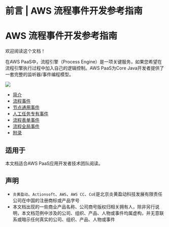 # 前言 | AWS 流程事件开发参考指南

# AWS 流程事件开发参考指南

欢迎阅读这个文档！

在AWS PaaS中，流程引擎（Process Engine）是一项关键服务，如果您希望在流程引擎执行过程中加入自己的逻辑控制。AWS PaaS为Core Java开发者提供了一套完整的监听器/事件编程模型。

![](https://docs.awspaas.com/reference-guide/aws-paas-process-listener-reference-guide-vue/code.png)

  * [简介](<introduction/README.html>)
  * [流程事件](<process_event/README.html>)
  * [节点通用事件](<activity_event/README.html>)
  * [人工任务专有事件](<usertask_event/README.html>)
  * [流程表单事件](<form_event/README.html>)
  * [流程全局事件](<public_event/README.html>)
  * [附录](<appendix/README.html>)

## 适用于

本文档适合AWS PaaS应用开发者技术团队阅读。

## 声明

  * `炎黄盈动`、`Actionsoft`、`AWS`、`AWS CC`、`CoE`是北京炎黄盈动科技发展有限责任公司在中国的注册商标或产品字号
  * 本文档出现的一些商业产品名称、公司商号版权归相关拥有人，除非另行说明，本文档范例中涉及的公司、组织、产品、人物或事件均属虚构，并无意联系或暗示任何真实的公司、组织、产品、人物或事件